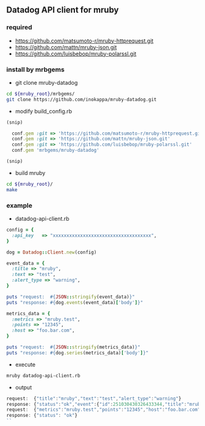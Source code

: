 ## Datadog API client for mruby

### required

- https://github.com/matsumoto-r/mruby-httprequest.git
- https://github.com/mattn/mruby-json.git
- https://github.com/luisbebop/mruby-polarssl.git

### install by mrbgems

- git clone mruby-datadog

```sh
cd ${mruby_root}/mrbgems/
git clone https://github.com/inokappa/mruby-datadog.git
```

- modify build_config.rb

```ruby
(snip)

  conf.gem :git => 'https://github.com/matsumoto-r/mruby-httprequest.git'
  conf.gem :git => 'https://github.com/mattn/mruby-json.git'
  conf.gem :git => 'https://github.com/luisbebop/mruby-polarssl.git'
  conf.gem 'mrbgems/mruby-datadog'

(snip)
```

- build mruby

```sh
cd ${mruby_root}/
make
```

### example

- datadog-api-client.rb

```ruby
config = {
  :api_key   => "xxxxxxxxxxxxxxxxxxxxxxxxxxxxxxxxxxxx",
}

dog = Datadog::Client.new(config)

event_data = {
  :title => "mruby",
  :text => "test",
  :alert_type => "warning",
}

puts "request:  #{JSON::stringify(event_data)}"
puts "response: #{dog.events(event_data)['body']}"

metrics_data = {
  :metrics => "mruby.test",
  :points => "12345",
  :host => "foo.bar.com",
}

puts "request:  #{JSON::stringify(metrics_data)}"
puts "response: #{dog.series(metrics_data)['body']}"
```

- execute

```sh
mruby datadog-api-client.rb
```

- output

```javascript
request:  {"title":"mruby","text":"test","alert_type":"warning"}
response: {"status":"ok","event":{"id":251030430326433344,"title":"mruby","text":"test","date_happened":1446077768,"handle":null,"priority":null,"related_event_id":null,"tags":null,"url":"https://propjoe.agent.datadoghq.com/event/event?id=251030430326433344"}}
request:  {"metrics":"mruby.test","points":"12345","host":"foo.bar.com"}
response: {"status": "ok"}
``
